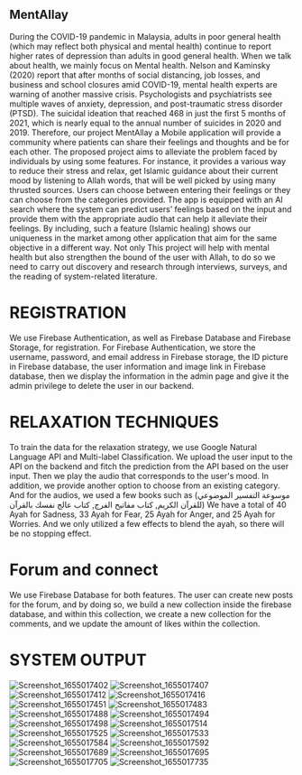 ##  MentAllay
During the COVID-19 pandemic in Malaysia, adults in poor general health (which may reflect both physical and mental health) continue to report higher rates of depression than adults in good general health. When we talk about health, we mainly focus on Mental health. Nelson and Kaminsky (2020) report that after months of social distancing, job losses, and business and school closures amid COVID-19, mental health experts are warning of another massive crisis. Psychologists and psychiatrists see multiple waves of anxiety, depression, and post-traumatic stress disorder (PTSD).  The suicidal ideation that reached 468 in just the first 5 months of 2021, which is nearly equal to the annual number of suicides in 2020 and 2019. Therefore, our project MentAllay a Mobile application will provide a community where patients can share their feelings and thoughts and be for each other. The proposed project aims to alleviate the problem faced by individuals by using some features. For instance, it provides a various way to reduce their stress and relax, get Islamic guidance about their current mood by listening to Allah words, that will be well picked by using many thrusted sources. Users can choose between entering their feelings or they can choose from the categories provided. The app is equipped with an AI search where the system can predict users’ feelings based on the input and provide them with the appropriate audio that can help it alleviate their feelings. By including, such a feature (Islamic healing) shows our uniqueness in the market among other application that aim for the same objective in a different way.  Not only This project will help with mental health but also strengthen the bound of the user with Allah, to do so we need to carry out discovery and research through interviews, surveys, and the reading of system-related literature.

#  REGISTRATION 
We use Firebase Authentication, as well as Firebase Database and Firebase Storage, for registration. For Firebase Authentication, we store the username, password, and email address in Firebase storage, the ID picture in Firebase database, the user information and image link in Firebase database, then we display the information in the admin page and give it the admin privilege to delete the user in our backend.
#  RELAXATION TECHNIQUES
To train the data for the relaxation strategy, we use Google Natural Language API and Multi-label Classification. We upload the user input to the API on the backend and fitch the prediction from the API based on the user input. Then we play the audio that corresponds to the user's mood. In addition, we provide another option to choose from an existing category. And for the audios, we used a few books such as (موسوعة التفسير الموضوعي للقرآن الكريم, كتاب مفاتيح الفرج, كتاب عالج نفسك بالقرآن)    We have a total of 40 Ayah for Sadness, 33 Ayah for Fear, 25 Ayah for Anger, and 25 Ayah for Worries. And we only utilized a few effects to blend the ayah, so there will be no stopping effect.

#  Forum and connect 
We use Firebase Database for both features. The user can create new posts for the forum, and by doing so, we build a new collection inside the firebase database, and within this collection, we create a new collection for the comments, and we update the amount of likes within the collection.

# SYSTEM OUTPUT


![Screenshot_1655017402](https://user-images.githubusercontent.com/55817700/177790864-b296bf79-f8f2-4ff3-af05-f911d248a39c.png)
![Screenshot_1655017407](https://user-images.githubusercontent.com/55817700/177790880-7e634ab2-0b4e-4ba3-b6dc-5743edf39888.png)
![Screenshot_1655017412](https://user-images.githubusercontent.com/55817700/177790882-692dfbf0-5b5d-4ce5-9c8a-12b498248c39.png)
![Screenshot_1655017416](https://user-images.githubusercontent.com/55817700/177790886-b31d76ed-d881-41cc-b117-208b70073fd6.png)
![Screenshot_1655017451](https://user-images.githubusercontent.com/55817700/177790890-f3d98962-61cf-4733-9a98-fd5c5100b263.png)
![Screenshot_1655017483](https://user-images.githubusercontent.com/55817700/177790894-b1f8e184-e97b-4fe4-a9d5-8c68f9b9623a.png)
![Screenshot_1655017488](https://user-images.githubusercontent.com/55817700/177790898-b6c02e88-2efb-4d48-9839-1eac7b6a89e8.png)
![Screenshot_1655017494](https://user-images.githubusercontent.com/55817700/177790908-78d73657-c4fb-4c36-aaff-4931b4e2eaa0.png)
![Screenshot_1655017498](https://user-images.githubusercontent.com/55817700/177790914-a29ec139-0a27-424c-a451-0410df8be20e.png)
![Screenshot_1655017514](https://user-images.githubusercontent.com/55817700/177790915-23c79702-b74f-4aa8-8698-6a114ad77053.png)
![Screenshot_1655017525](https://user-images.githubusercontent.com/55817700/177790919-a3d28142-4d4f-4af7-8c3e-0e7109e30b6f.png)
![Screenshot_1655017533](https://user-images.githubusercontent.com/55817700/177790924-72ca436f-0962-43e0-9159-3298b4322f41.png)
![Screenshot_1655017584](https://user-images.githubusercontent.com/55817700/177790928-70c9aa2f-9c9b-49e8-967f-da88ca952589.png)
![Screenshot_1655017592](https://user-images.githubusercontent.com/55817700/177790930-291006d9-557c-4827-9587-7a933868435e.png)
![Screenshot_1655017689](https://user-images.githubusercontent.com/55817700/177790936-69ba5c9a-8b97-473d-823b-3897a838d2a7.png)
![Screenshot_1655017695](https://user-images.githubusercontent.com/55817700/177790941-58ac2d45-6e03-4e32-a90b-03b2c786441f.png)
![Screenshot_1655017705](https://user-images.githubusercontent.com/55817700/177790942-4ff0585c-a9d9-4a83-9ed0-8b22e2e9afc5.png)
![Screenshot_1655017735](https://user-images.githubusercontent.com/55817700/177790946-b8e46b9e-e81d-432a-b33e-7bf878ecf178.png)

